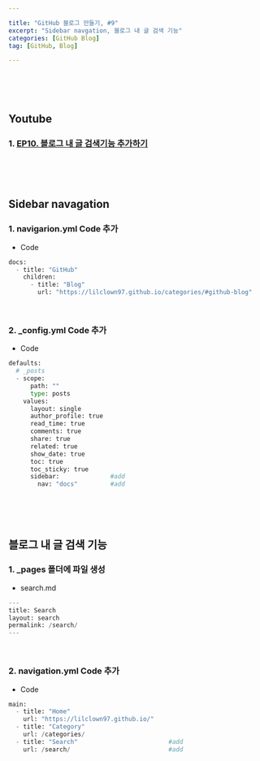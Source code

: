 ```yaml
---

title: "GitHub 블로그 만들기, #9"
excerpt: "Sidebar navgation, 블로그 내 글 검색 기능"
categories: [GitHub Blog]
tag: [GitHub, Blog]

---
```


<br><br><br>

## Youtube

### 1. [EP10. 블로그 내 글 검색기능 추가하기](https://youtu.be/AONVKTeeaWY)

<br><br><br>

## Sidebar navagation

### 1. navigarion.yml Code 추가

- Code

```python
docs:
  - title: "GitHub"
    children:
      - title: "Blog"
        url: "https://lilclown97.github.io/categories/#github-blog"
```

<br>

### 2. _config.yml Code 추가

- Code

```python
defaults:
  # _posts
  - scope:
      path: ""
      type: posts
    values:
      layout: single
      author_profile: true
      read_time: true
      comments: true
      share: true
      related: true
      show_date: true
      toc: true
      toc_sticky: true
      sidebar:              #add
        nav: "docs"         #add
```

<br><br><br>

## 블로그 내 글 검색 기능

### 1. _pages 폴더에 파일 생성

- search.md

```python
---
title: Search
layout: search
permalink: /search/
---
```

<br>

### 2. navigation.yml Code 추가

- Code

```python
main:
  - title: "Home"
    url: "https://lilclown97.github.io/"
  - title: "Category"
    url: /categories/
  - title: "Search"                         #add
    url: /search/                           #add
```